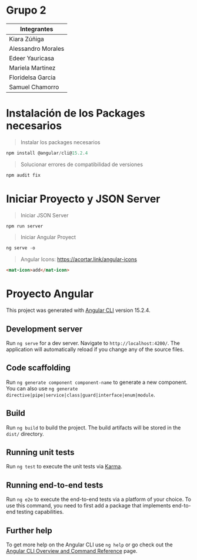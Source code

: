# Grupo 2 

| Integrantes     |
| --------------- |
| Kiara Zúñiga |
|Alessandro Morales |
| Edeer Yauricasa |
| Mariela Martinez|
| Floridelsa Garcia |
| Samuel Chamorro |

# Instalación de los Packages necesarios

> Instalar los packages necesarios

```powershell
npm install @angular/cli@15.2.4
```

> Solucionar errores de compatibilidad de versiones

```powershell
npm audit fix
```

# Iniciar Proyecto y JSON Server

> Iniciar JSON Server

```powershell
npm run server
```

> Iniciar Angular Proyect

```powershell
ng serve -o
```

> Angular Icons: https://acortar.link/angular-icons

```html
<mat-icon>add</mat-icon>
```

# Proyecto Angular

This project was generated with [Angular CLI](https://github.com/angular/angular-cli) version 15.2.4.

## Development server

Run `ng serve` for a dev server. Navigate to `http://localhost:4200/`. The application will automatically reload if you change any of the source files.

## Code scaffolding

Run `ng generate component component-name` to generate a new component. You can also use `ng generate directive|pipe|service|class|guard|interface|enum|module`.

## Build

Run `ng build` to build the project. The build artifacts will be stored in the `dist/` directory.

## Running unit tests

Run `ng test` to execute the unit tests via [Karma](https://karma-runner.github.io).

## Running end-to-end tests

Run `ng e2e` to execute the end-to-end tests via a platform of your choice. To use this command, you need to first add a package that implements end-to-end testing capabilities.

## Further help

To get more help on the Angular CLI use `ng help` or go check out the [Angular CLI Overview and Command Reference](https://angular.io/cli) page.
